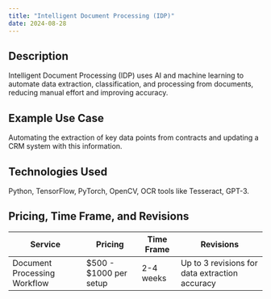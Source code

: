 ```yaml
---
title: "Intelligent Document Processing (IDP)"
date: 2024-08-28
---
```


## Description
Intelligent Document Processing (IDP) uses AI and machine learning to automate data extraction, classification, and processing from documents, reducing manual effort and improving accuracy.

## Example Use Case
Automating the extraction of key data points from contracts and updating a CRM system with this information.

## Technologies Used
Python, TensorFlow, PyTorch, OpenCV, OCR tools like Tesseract, GPT-3.

## Pricing, Time Frame, and Revisions

| Service                        | Pricing                  | Time Frame | Revisions                                      |
|--------------------------------|--------------------------|------------|-------------------------------------------------|
| Document Processing Workflow   | $500 - $1000 per setup   | 2-4 weeks  | Up to 3 revisions for data extraction accuracy  |
